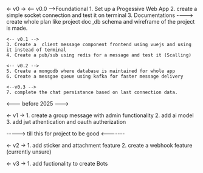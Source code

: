 <- v0 ->
    <-- v0.0 -->Foundational
    1. Set up a Progessive Web App
    2. create a simple socket connection and test it on terminal
    3. Documentations ----> create whole plan like project doc ,db schema and wireframe of the project is made.

    <-- v0.1 -->
    3. Create a  client message component frontend using vuejs and using it instead of terminal
    4. Create a pub/sub using redis for a message and test it (Scalling)

    <-- v0.2 -->
    5. Create a mongodb where database is maintained for whole app
    6. Create a messgae queue using kafka for faster message delivery

    <--v0.3 -->
    7. complete the chat persistance based on last connection data.

<--- before 2025 --->
    
<- v1 ->
    1. create a group message with admin functionality
    2. add ai model
    3. add jwt athentication and oauth autherization

-----> till this for project to be good <-------

<- v2 ->
    1. add sticker and attachment feature 
    2. create a webhook feature (currently unsure)

<- v3 ->
    1. add fuctionality to create Bots


